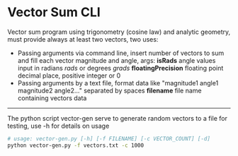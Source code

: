 # Vector Sum CLI

Vector sum program using trigonometry (cosine law) and analytic geometry, must provide always at least two vectors, two uses:
- Passing arguments via command line, insert number of vectors to sum and fill each vector magnitude and angle, args:
  **isRads** angle values input in radians *rads* or degrees *grads*
  **floatingPrecision** floating point decimal place, positive integer or 0
- Passing arguments by a text file, format data like "magnitude1 angle1 magnitude2 angle2..." separated by spaces
  **filename** file name containing vectors data

------------

The python script vector-gen serve to generate random vectors to a file for testing,
use -h for details on usage
```sh
# usage: vector-gen.py [-h] [-f FILENAME] [-c VECTOR_COUNT] [-d]
python vector-gen.py -f vectors.txt -c 1000
```
